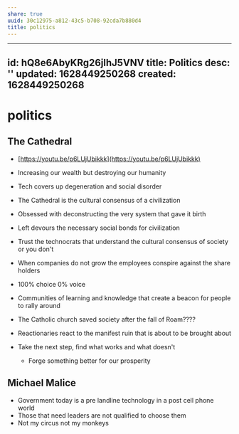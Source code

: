 ```yaml
---
share: true
uuid: 30c12975-a812-43c5-b708-92cda7b880d4
title: politics
---
```

---
id: hQ8e6AbyKRg26jlhJ5VNV
title: Politics
desc: ''
updated: 1628449250268
created: 1628449250268
---
# politics
The Cathedral
-------------

*   [https://youtu.be/p6LUjUbikkk](https://youtu.be/p6LUjUbikkk)
    
*   Increasing our wealth but destroying our humanity
    
*   Tech covers up degeneration and social disorder
    
*   The Cathedral is the cultural consensus of a civilization
    
*   Obsessed with deconstructing the very system that gave it birth
    
*   Left devours the necessary social bonds for civilization
    
*   Trust the technocrats that understand the cultural consensus of society or you don't
    
*   When companies do not grow the employees conspire against the share holders
    
*   100% choice 0% voice
    
*   Communities of learning and knowledge that create a beacon for people to rally around
    
*   The Catholic church saved society after the fall of Roam????
    
*   Reactionaries react to the manifest ruin that is about to be brought about
    
*   Take the next step, find what works and what doesn't
    
    *   Forge something better for our prosperity

Michael Malice
--------------

*   Government today is a pre landline technology in a post cell phone world
*   Those that need leaders are not qualified to choose them
*   Not my circus not my monkeys
